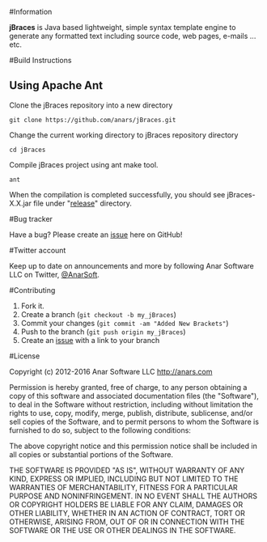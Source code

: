 #Information

**jBraces** is Java based lightweight, simple syntax template engine to generate any formatted text including source code, web pages, e-mails ... etc.

#Build Instructions

## Using Apache Ant

Clone the jBraces repository into a new directory

    git clone https://github.com/anars/jBraces.git

Change the current working directory to jBraces repository directory

    cd jBraces

Compile jBraces project using ant make tool.

    ant

When the compilation is completed successfully, you should see jBraces-X.X.jar file under "[release][3]" directory.

#Bug tracker

Have a bug? Please create an [issue][1] here on GitHub!

#Twitter account

Keep up to date on announcements and more by following Anar Software LLC on Twitter, [@AnarSoft][2].

#Contributing

1. Fork it.
2. Create a branch (`git checkout -b my_jBraces`)
3. Commit your changes (`git commit -am "Added New Brackets"`)
4. Push to the branch (`git push origin my_jBraces`)
5. Create an [issue][1] with a link to your branch

[1]: https://github.com/anars/jBraces/issues
[2]: http://twitter.com/AnarSoft
[3]: https://github.com/anars/jBraces/tree/master/release

#License

Copyright (c) 2012-2016 Anar Software LLC <http://anars.com>

Permission is hereby granted, free of charge, to any person obtaining a copy of this software and associated documentation files (the "Software"), to deal in the Software without restriction, including without limitation the rights to use, copy, modify, merge, publish, distribute, sublicense, and/or sell copies of the Software, and to permit persons to whom the Software is furnished to do so, subject to the following conditions:

The above copyright notice and this permission notice shall be included in all copies or substantial portions of the Software.

THE SOFTWARE IS PROVIDED "AS IS", WITHOUT WARRANTY OF ANY KIND, EXPRESS OR IMPLIED, INCLUDING BUT NOT LIMITED TO THE WARRANTIES OF MERCHANTABILITY, FITNESS FOR A PARTICULAR PURPOSE AND NONINFRINGEMENT. IN NO EVENT SHALL THE AUTHORS OR COPYRIGHT HOLDERS BE LIABLE FOR ANY CLAIM, DAMAGES OR OTHER LIABILITY, WHETHER IN AN ACTION OF CONTRACT, TORT OR OTHERWISE, ARISING FROM, OUT OF OR IN CONNECTION WITH THE SOFTWARE OR THE USE OR OTHER DEALINGS IN THE SOFTWARE.
